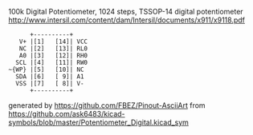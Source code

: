 100k Digital Potentiometer, 1024 steps, TSSOP-14
digital potentiometer
http://www.intersil.com/content/dam/Intersil/documents/x911/x9118.pdf


	      +----------+
	   V+ |[1]   [14]| VCC
	   NC |[2]   [13]| RL0
	   A0 |[3]   [12]| RH0
	  SCL |[4]   [11]| RW0
	~{WP} |[5]   [10]| NC
	  SDA |[6]   [ 9]| A1
	  VSS |[7]   [ 8]| V-
	      +----------+


generated by https://github.com/FBEZ/Pinout-AsciiArt from https://github.com/ask6483/kicad-symbols/blob/master/Potentiometer_Digital.kicad_sym